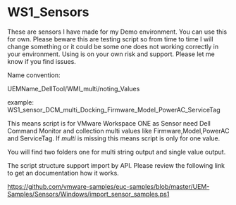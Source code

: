 # WS1_Sensors
These are sensors I have made for my Demo environment. You can use this for own. Please beware this are testing script so from time to time I will change something or it could be some one does not working correctly in your environment. Using is on your own risk and support.
Please let me know if you find issues.

Name convention:

UEMName_DellTool/WMI_multi/noting_Values

example:
WS1_sensor_DCM_multi_Docking_Firmware_Model_PowerAC_ServiceTag

This means script is for VMware Workspace ONE as Sensor need Dell Command Monitor and collection multi values like Firmware,Model,PowerAC and ServiceTag.
If _multi_ is missing this means script is only for one value.

You will find two folders one for multi string output and single value output.

The script structure support import by API. Please review the following link to get an documentation how it works.

https://github.com/vmware-samples/euc-samples/blob/master/UEM-Samples/Sensors/Windows/import_sensor_samples.ps1

